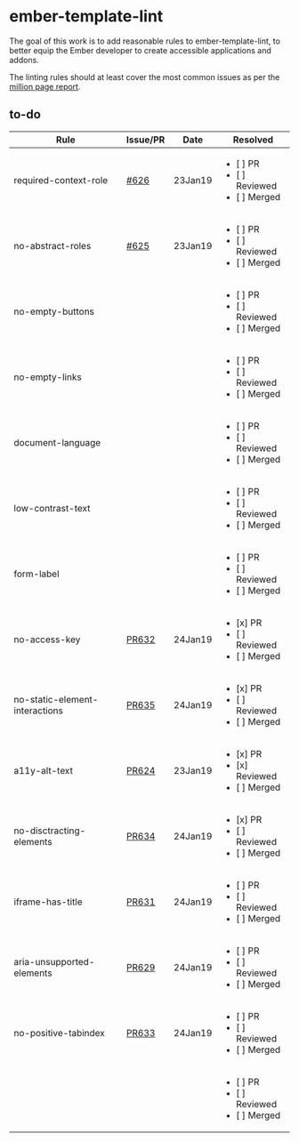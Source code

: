 # ember-template-lint

The goal of this work is to add reasonable rules to ember-template-lint, to better equip the Ember developer to create accessible applications and addons. 

The linting rules should at least cover the most common issues as per the [million page report](https://webaim.org/projects/million/).

## to-do

| Rule | Issue/PR | Date | Resolved |
|-|-|-|-|
| required-context-role |  [#626](https://github.com/ember-template-lint/ember-template-lint/issues/626) | 23Jan19 | <ul><li>[ ] PR</li><li>[ ] Reviewed</li><li>[ ] Merged</li></ul> |
| no-abstract-roles | [#625](https://github.com/ember-template-lint/ember-template-lint/issues/625) | 23Jan19 |  <ul><li>[ ] PR</li><li>[ ] Reviewed</li><li>[ ] Merged</li></ul> |
| no-empty-buttons | | | <ul><li>[ ] PR</li><li>[ ] Reviewed</li><li>[ ] Merged</li></ul> |
| no-empty-links | | | <ul><li>[ ] PR</li><li>[ ] Reviewed</li><li>[ ] Merged</li></ul> |
| document-language | | | <ul><li>[ ] PR</li><li>[ ] Reviewed</li><li>[ ] Merged</li></ul> |
| low-contrast-text | | | <ul><li>[ ] PR</li><li>[ ] Reviewed</li><li>[ ] Merged</li></ul> |
| form-label | | | <ul><li>[ ] PR</li><li>[ ] Reviewed</li><li>[ ] Merged</li></ul> |
| no-access-key | [PR632](https://github.com/ember-template-lint/ember-template-lint/pull/632) | 24Jan19 | <ul><li>[x] PR</li><li>[ ] Reviewed</li><li>[ ] Merged</li></ul> |
| no-static-element-interactions | [PR635](https://github.com/ember-template-lint/ember-template-lint/pull/635) | 24Jan19 | <ul><li>[x] PR</li><li>[ ] Reviewed</li><li>[ ] Merged</li></ul> |
| a11y-alt-text | [PR624](https://github.com/ember-template-lint/ember-template-lint/pull/624) | 23Jan19 | <ul><li>[x] PR</li><li>[x] Reviewed</li><li>[ ] Merged</li></ul> |
| no-disctracting-elements | [PR634](https://github.com/ember-template-lint/ember-template-lint/pull/634) | 24Jan19 | <ul><li>[x] PR</li><li>[ ] Reviewed</li><li>[ ] Merged</li></ul> |
| iframe-has-title | [PR631](https://github.com/ember-template-lint/ember-template-lint/pull/631) | 24Jan19 | <ul><li>[ ] PR</li><li>[ ] Reviewed</li><li>[ ] Merged</li></ul> |
| aria-unsupported-elements| [PR629](https://github.com/ember-template-lint/ember-template-lint/pull/629) | 24Jan19 | <ul><li>[ ] PR</li><li>[ ] Reviewed</li><li>[ ] Merged</li></ul> |
| no-positive-tabindex | [PR633](https://github.com/ember-template-lint/ember-template-lint/pull/633) | 24Jan19 | <ul><li>[ ] PR</li><li>[ ] Reviewed</li><li>[ ] Merged</li></ul> |
| | []() | | <ul><li>[ ] PR</li><li>[ ] Reviewed</li><li>[ ] Merged</li></ul> |
